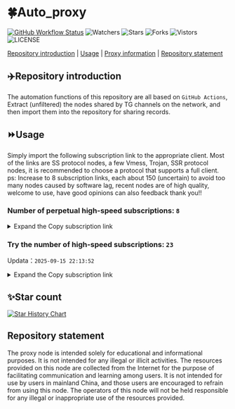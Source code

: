 # 🍀Auto_proxy
[![GitHub Workflow Status](https://img.shields.io/github/actions/workflow/status/PangTouY00/Auto_proxy/main.yml?branch=main)](https://github.com/PangTouY00/Auto_proxy/actions/workflows/main.yml?branch=main) 
![Watchers](https://img.shields.io/github/watchers/w1770946466/Auto_proxy) ![Stars](https://img.shields.io/github/stars/PangTouY00/Auto_proxy) ![Forks](https://img.shields.io/github/forks/w1770946466/Auto_proxy) ![Vistors](https://visitor-badge.laobi.icu/badge?page_id=PangTouY00.Auto_proxy) ![LICENSE](https://img.shields.io/badge/license-CC%20BY--SA%204.0-green.svg)

[Repository introduction](https://github.com/PangTouY00/Auto_proxy#Repositoryintroduction) | [Usage](https://github.com/PangTouY00/Auto_proxy#Usage) | [Proxy information](https://github.com/PangTouY00/Auto_proxy#Proxyinformation) | [Repository statement](https://github.com/PangTouY00/Auto_proxy#Repositorystatement)

## ✈️Repository introduction
The automation functions of this repository are all based on `GitHub Actions`,
Extract (unfiltered) the nodes shared by TG channels on the network, and then import them into the repository for sharing records.

## ⏩Usage
Simply import the following subscription link to the appropriate client. Most of the links are SS protocol nodes, a few Vmess, Trojan, SSR protocol nodes, it is recommended to choose a protocol that supports a full client.
ps: Increase to 8 subscription links, each about 150 (uncertain) to avoid too many nodes caused by software lag, recent nodes are of high quality, welcome to use, have good opinions can also feedback thank you!!

### Number of perpetual high-speed subscriptions: `8`

<details>
  <summary>Expand the Copy subscription link</summary>

  
- [Multiprotocol Base64 encoding](https://raw.githubusercontent.com/PangTouY00/Auto_proxy/main/Long_term_subscription1)
`https://raw.githubusercontent.com/PangTouY00/Auto_proxy/main/Long_term_subscription_num`
`Total number of merge nodes: 262`

- [Multiprotocol Base64 encoding](https://raw.githubusercontent.com/PangTouY00/Auto_proxy/main/Long_term_subscription1)
`https://raw.githubusercontent.com/PangTouY00/Auto_proxy/main/Long_term_subscription1`
`Total number of merge nodes: 33`

- [Multiprotocol Base64 encoding](https://raw.githubusercontent.com/PangTouY00/Auto_proxy/main/Long_term_subscription2)
`https://raw.githubusercontent.com/PangTouY00/Auto_proxy/main/Long_term_subscription2`
`Total number of merge nodes: 33`

- [Multiprotocol Base64 encoding](https://raw.githubusercontent.com/PangTouY00/Auto_proxy/main/Long_term_subscription3)
`https://raw.githubusercontent.com/PangTouY00/Auto_proxy/main/Long_term_subscription3`
`Total number of merge nodes: 33`

- [Multiprotocol Base64 encoding](https://raw.githubusercontent.com/PangTouY00/Auto_proxy/main/Long_term_subscription4)
`https://raw.githubusercontent.com/PangTouY00/Auto_proxy/main/Long_term_subscription4`
`Total number of merge nodes: 33`

- [Multiprotocol Base64 encoding](https://raw.githubusercontent.comPangTouY00/Auto_proxy/main/Long_term_subscription5)
`https://raw.githubusercontent.com/PangTouY00/Auto_proxy/main/Long_term_subscription5`
`Total number of merge nodes: 33`

- [Multiprotocol Base64 encoding](https://raw.githubusercontent.com/PangTouY00/Auto_proxy/main/Long_term_subscription6)
`https://raw.githubusercontent.com/PangTouY00/Auto_proxy/main/Long_term_subscription6`
`Total number of merge nodes: 33`

- [Multiprotocol Base64 encoding](https://raw.githubusercontent.com/PangTouY00/Auto_proxy/main/Long_term_subscription7)
`https://raw.githubusercontent.com/PangTouY00/Auto_proxy/main/Long_term_subscription7`
`Total number of merge nodes: 33`

- [Multiprotocol Base64 encoding](https://raw.githubusercontent.com/PangTouY00/Auto_proxy/main/Long_term_subscription8)
`https://raw.githubusercontent.com/PangTouY00/Auto_proxy/main/Long_term_subscription8`
`Total number of merge nodes: 31`

- [Clash subscription](https://raw.githubusercontent.com/PangTouY00/Auto_proxy/main/Long_term_subscription2.yaml)
`https://raw.githubusercontent.com/PangTouY00/Auto_proxy/main/Long_term_subscription1.yaml`


- [Clash subscription](https://raw.githubusercontent.com/PangTouY00/Auto_proxy/main/Long_term_subscription2.yaml)
`https://raw.githubusercontent.com/PangTouY00/Auto_proxy/main/Long_term_subscription2.yaml`


- [Clash subscription](https://raw.githubusercontent.com/PangTouY00/Auto_proxy/main/Long_term_subscription3.yaml)
`https://raw.githubusercontent.com/PangTouY00/Auto_proxy/main/Long_term_subscription3.yaml`
  
</details>

### Try the number of high-speed subscriptions: `23`
Updata：`2025-09-15 22:13:52`


<details>
  <summary>Expand the Copy subscription link</summary>  
































































































































































































































































































































































































































































































































































































































































































































































































































































































































































































































































































































































































































































































































































































































































































































































































































































































































































































































































































































































































































































































































































































































































































































































































































































































































































































































































































































































































































































































































































































































































































































































































































































































































































































































































































































































































































































































































































































































































































































































































































































































































































































































































































































































































































































































































































































































































































































































































































































































































































































































































































































































































































































































































































































































































































































































































































































































































































































































































































































































































































































































































































































































































































































































































































































































































































































































































































































































































































































































































































































































































































































































































































































































































































































































































































































































































































































































































































































































































































































































































































































































































































































































































































































































































































































































































































































































































































































































































































































































































































































































































































































































































































































































































































































































































































































































































































































































































































































































































































































































































































































































































































































































































































































































































































































































































































































































































































































































































































































































































































































































































































































































































































































































































































































































































































































































































































































































































































































































































































































































































































































































































































































































































































































































































































































































































































































































































































































































































































































































































































































































































































































































































































































































































































































































































































































































































































































































































































































































































































































































































































































































































































































































































































































































































































































































































































































































































































































































































































































































































































































































































































































































































































































































































































































































































































































































































































































































































































































































































































































































































































































































































































































































































































































































































































































































































































































































































































































































































































































































































































































































































































































































































































































































































































































































































































































































































































































































































































































































































































































































































































































































































































































































































































































































































































































































































































































































































































































































































































































































































































































































































































































































































































































































































































































































































































































































































































































































































































































































































































































































































































































































































































































































































































































































































































































































































































































































































































































































































































































































































































































































































































































































































































































































































































































































































































































































































































































































































































































































































































































































































































































































































































































































































































































































































































































































































































































































































































































































































































































































































































































































































































































































































































































































































































































































































































































































































































































































































































































































































































































>Trial subscription：
`https://ld88.nxxbbf.com/api/v1/client/subscribe?token=07e7c08e4146b5d129c40d95e7e7f8b6`




>Trial subscription：
`https://cfvpn.com/api/v1/client/subscribe?token=6d42906c9f71328fa2481c98eb4e7a89`




>Trial subscription：
`https://v2b.zyrhk.top/api/v1/client/subscribe?token=1a2b5bfe3ee1a36fe80de9c4e1f9cda6`




>Trial subscription：
`https://dash.tuzivip03.top/api/v1/client/subscribe?token=91e7ae21d1db0aa3f65db0a976082d14`




>Trial subscription：
`https://gw-wzpalhftjc.1010520.click/api/v1/client/subscribe?token=1c6347d486acdc6b68390571864604aa`




>Trial subscription：
`https://nekocloud.qzz.io/api/v1/client/subscribe?token=c5e8729fb1668d7851ab367369f2ddf9`




>Trial subscription：
`https://xiaohuolongjc.top/api/v1/client/subscribe?token=cb91f8631519573bf8c90d32807613d6`




>Trial subscription：
`https://nekocloud.xx.kg/api/v1/client/subscribe?token=2f514cde5520872d7222dd85bf84c4a9`




>Trial subscription：
`https://gw-zubknq2tly.1010520.click/api/v1/client/subscribe?token=691476a1f683c4adec63671870bcad74`




>Trial subscription：
`https://dashuai.us/api/v1/client/subscribe?token=f529aee7e4a34a4afcdba6a4b2d8dbe0`




>Trial subscription：
`https://qingyun.zybs.eu.org/api/v1/client/subscribe?token=f74fb7976ccc0aacb1d9aa7a17c56f62`




>Trial subscription：
`https://www.huojian2.xyz/api/v1/client/subscribe?token=0d5ef8c5cf857726b4b8855c869314ee`




>Trial subscription：
`https://go.yueyun.de/api/v1/client/subscribe?token=b60a3cb7e5bc266eac99642874b17643`




>Trial subscription：
`https://dash.tuzivip02.top/api/v1/client/subscribe?token=0ac3620f2a502f0604ef32290cf5230c`




>Trial subscription：
`https://guanwang.1010520.click/api/v1/client/subscribe?token=29eb894c016e4ff2f1ac81b7e217f751`




>Trial subscription：
`https://www.eeevpn.com/api/v1/client/subscribe?token=dd2826084067143966aaa654550eb346`




>Trial subscription：
`https://yywhale.com/api/v1/client/subscribe?token=c3726ef819e1c135660fc1e50014559b`




>Trial subscription：
`https://gw-tokwyrfy9u.1010520.click/api/v1/client/subscribe?token=e367ae902f9effff162309efa6f81313`




>Trial subscription：
`https://sy-4dskhb.fj520.click/api/v1/client/subscribe?token=40cb29b867ca0c4b4194a370e213f182`




>Trial subscription：
`https://dl.vfkum.website/api/v1/client/subscribe?token=e2aaf43862de690600daa943fe5d39d5`




>Trial subscription：
`https://dash.tuzivip01.top/api/v1/client/subscribe?token=af079f014b0ba1ee0ee41531ac39eb1e`




>Trial subscription：
`https://gw-8gdesscrja.1010520.click/api/v1/client/subscribe?token=d71bc6d3e7caa42d6ed57d2e1809faa3`




>Trial subscription：
`https://kingfisher.top/api/v1/client/subscribe?token=147122eac0d7d0305abad911b42cd2ac`



</details>

## ✨Star count
[![Star History Chart](https://api.star-history.com/svg?repos=PangTouY00/Auto_proxy&type=Date)](https://star-history.com/#w1770946466/Auto_proxy&Date)



## Repository statement
The proxy node is intended solely for educational and informational purposes. It is not intended for any illegal or illicit activities. The resources provided on this node are collected from the Internet for the purpose of facilitating communication and learning among users. It is not intended for use by users in mainland China, and those users are encouraged to refrain from using this node. The operators of this node will not be held responsible for any illegal or inappropriate use of the resources provided.
